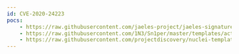 ```yaml
---
id: CVE-2020-24223
pocs:
    - https://raw.githubusercontent.com/jaeles-project/jaeles-signatures/master/cves/mara-cms-reflective-xss-cve-2020-24223.yaml
    - https://raw.githubusercontent.com/1N3/Sn1per/master/templates/active/CVE-2020-24223_-_Mara_CMS_7.5_Reflective_XSS.sh
    - https://raw.githubusercontent.com/projectdiscovery/nuclei-templates/master/cves/CVE-2020-24223.yaml
---
```

